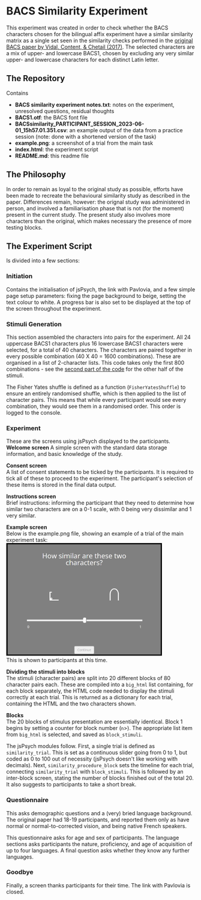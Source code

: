 <h1> BACS Similarity Experiment </h1>
This experiment was created in order to check whether the BACS characters chosen for the bilingual affix experiment have a similar similarity matrix as a single set seen in the similarity checks performed in the <a href="https://doi.org/10.3758/s13428-016-0844-8">original BACS paper by Vidal, Content, & Chetail (2017)</a>. The selected characters are a mix of upper- and lowercase BACS1, chosen by excluding any very similar upper- and lowercase characters for each distinct Latin letter.

<h2> The Repository </h2>
Contains
<ul>
	<li><strong>BACS similarity experiment notes.txt</strong>: notes on the experiment, unresolved questions, residual thoughts</li>
	<li><strong>BACS1.otf</strong>: the BACS font file</li>
	<li><strong>BACSsimilarity_PARTICIPANT_SESSION_2023-06-01_15h57.01.351.csv</strong>: an example output of the data from a practice session (note: done with a shortened version of the task)</li>
	<li><strong>example.png</strong>: a screenshot of a trial from the main task</li>
	<li><strong>index.html</strong>: the experiment script
	<li><strong>README.md</strong>: this readme file
</ul>

<h2> The Philosophy </h2>
In order to remain as loyal to the original study as possible, efforts have been made to recreate the behavioural similarity study as described in the paper. Differences remain, however: the orignal study was administered in person, and involved a familiarisation phase that is not (for the moment) present in the current study. The present study also involves more characters than the original, which makes necessary the presence of more testing blocks.

<h2> The Experiment Script </h2>
Is divided into a few sections:
<h3> Initiation </h3>
Contains the initialisation of jsPsych, the link with Pavlovia, and a few simple page setup parameters: fixing the page background to beige, setting the text colour to white. A progress bar is also set to be displayed at the top of the screen throughout the experiment.

<h3> Stimuli Generation </h3>
This section assembled the characters into pairs for the experiment. All 24 uppercase BACS1 characters plus 16 lowercase BACS1 characters were selected, for a total of 40 characters. The characters are paired together in every possible combination (40 X 40 = 1600 combinations). These are organised in a list of 2-character lists. This code takes only the first 800 combinations - see the <a href="https://github.com/aliebeltsissa/BACSsimilarity_part2">second part of the code</a> for the other half of the stimuli.

The Fisher Yates shuffle is defined as a function (`FisherYatesShuffle`) to ensure an entirely randomised shuffle, which is then applied to the list of character pairs. This means that while every participant would see every combination, they would see them in a randomised order. This order is logged to the console.

<h3> Experiment </h3>    
These are the screens using jsPsych displayed to the participants.    
<strong>Welcome screen </strong>     
A simple screen with the standard data storage information, and basic knowledge of the study.

<strong> Consent screen </strong>    
A list of consent statements to be ticked by the participants. It is required to tick all of these to proceed to the experiment. The participant's selection of these items is stored in the final data output.

<strong> Instructions screen </strong>    
Brief instructions: informing the participant that they need to determine how similar two characters are on a 0-1 scale, with 0 being very dissimilar and 1 very similar.

<strong> Example screen </strong>     
Below is the example.png file, showing an example of a trial of the main experiment task:
<img src='example.png' height='300px'>   
This is shown to participants at this time.

<strong> Dividing the stimuli into blocks </strong>    
The stimuli (character pairs) are split into 20 different blocks of 80 character pairs each. These are compiled into a `big_html` list containing, for each block separately, the HTML code needed to display the stimuli correctly at each trial. This is returned as a dictionary for each trial, containing the HTML and the two characters shown.

<strong> Blocks </strong>     
The 20 blocks of stimulus presentation are essentially identical. Block 1 begins by setting a counter for block number (`n`>). The appropriate list item from `big_html` is selected, and saved as `block_stimuli`.

The jsPsych modules follow. First, a single trial is defined as `similarity_trial`. This is set as a continuous slider going from 0 to 1, but coded as 0 to 100 out of necessity (jsPsych doesn't like working with decimals). Next, `similarity_procedure_block` sets the timeline for each trial, connecting `similarity_trial` with `block_stimuli`. This is followed by an inter-block screen, stating the number of blocks finished out of the total 20. It also suggests to participants to take a short break.

<h3> Questionnaire </h3>     
This asks demographic questions and a (very) bried language background. The original paper had 18-19 participants, and reported them only as have normal or normal-to-corrected vision, and being native French speakers.

This questionnaire asks for age and sex of participants. The language sections asks participants the nature, proficiency, and age of acquisition of up to four languages. A final question asks whether they know any further languages.

<h3> Goodbye </h3>       
Finally, a screen thanks participants for their time. The link with Pavlovia is closed.
